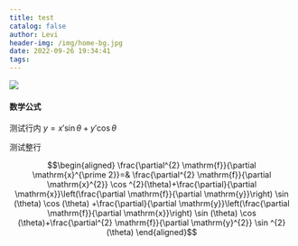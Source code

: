 ```yaml
---
title: test
catalog: false
author: Levi
header-img: /img/home-bg.jpg
date: 2022-09-26 19:34:41
tags:
---
```



![](2022-09-26-21-34-53.png)

#### 数学公式

测试行内 $y = x'\sin\theta + y'\cos \theta$

测试整行

$$\begin{aligned}
\frac{\partial^{2} \mathrm{f}}{\partial \mathrm{x}^{\prime 2}}=& \frac{\partial^{2} \mathrm{f}}{\partial \mathrm{x}^{2}} \cos ^{2}(\theta)+\frac{\partial}{\partial \mathrm{x}}\left(\frac{\partial \mathrm{f}}{\partial \mathrm{y}}\right) \sin (\theta) \cos (\theta)
+\frac{\partial}{\partial \mathrm{y}}\left(\frac{\partial \mathrm{f}}{\partial \mathrm{x}}\right) \sin (\theta) \cos (\theta)+\frac{\partial^{2} \mathrm{f}}{\partial \mathrm{y}^{2}} \sin ^{2}(\theta)
\end{aligned}$$